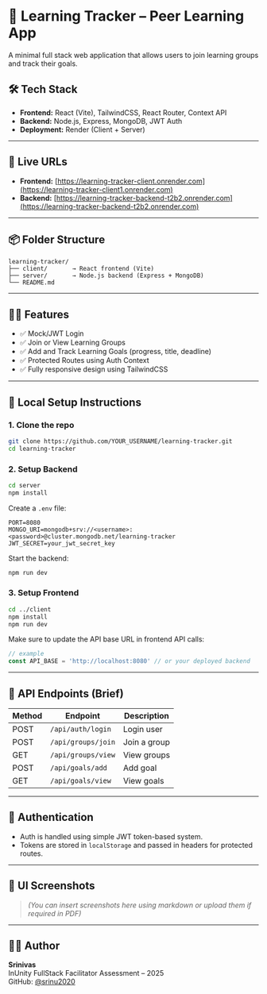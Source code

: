 # 📘 Learning Tracker – Peer Learning App

A minimal full stack web application that allows users to join learning groups and track their goals.

## 🛠️ Tech Stack

- **Frontend:** React (Vite), TailwindCSS, React Router, Context API
- **Backend:** Node.js, Express, MongoDB, JWT Auth
- **Deployment:** Render (Client + Server)

---

## 🚀 Live URLs

- **Frontend:** [https://learning-tracker-client.onrender.com](https://learning-tracker-client1.onrender.com)  
- **Backend:** [https://learning-tracker-backend-t2b2.onrender.com](https://learning-tracker-backend-t2b2.onrender.com)

---

## 📦 Folder Structure

```
learning-tracker/
├── client/       → React frontend (Vite)
├── server/       → Node.js backend (Express + MongoDB)
└── README.md
```

---

## 🧑‍💻 Features

- ✅ Mock/JWT Login
- ✅ Join or View Learning Groups
- ✅ Add and Track Learning Goals (progress, title, deadline)
- ✅ Protected Routes using Auth Context
- ✅ Fully responsive design using TailwindCSS

---

## 🧪 Local Setup Instructions

### 1. Clone the repo

```bash
git clone https://github.com/YOUR_USERNAME/learning-tracker.git
cd learning-tracker
```

### 2. Setup Backend

```bash
cd server
npm install
```

Create a `.env` file:

```env
PORT=8080
MONGO_URI=mongodb+srv://<username>:<password>@cluster.mongodb.net/learning-tracker
JWT_SECRET=your_jwt_secret_key
```

Start the backend:
```bash
npm run dev
```

### 3. Setup Frontend

```bash
cd ../client
npm install
npm run dev
```

Make sure to update the API base URL in frontend API calls:
```js
// example
const API_BASE = 'http://localhost:8080' // or your deployed backend
```

---

## 📄 API Endpoints (Brief)

| Method | Endpoint                    | Description             |
|--------|-----------------------------|-------------------------|
| POST   | `/api/auth/login`           | Login user              |
| POST   | `/api/groups/join`          | Join a group            |
| GET    | `/api/groups/view`          | View groups             |
| POST   | `/api/goals/add`            | Add goal                |
| GET    | `/api/goals/view`           | View goals              |

---

## 🔐 Authentication

- Auth is handled using simple JWT token-based system.
- Tokens are stored in `localStorage` and passed in headers for protected routes.

---

## 📱 UI Screenshots

> _(You can insert screenshots here using markdown or upload them if required in PDF)_

---

## 🧑‍🏫 Author

**Srinivas**  
InUnity FullStack Facilitator Assessment – 2025  
GitHub: [@srinu2020](https://github.com/srinu2020)